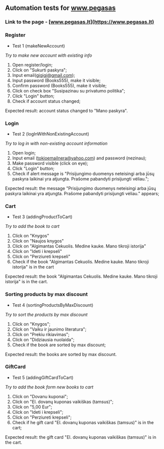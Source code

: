 ## Automation tests for www.pegasas
### Link to the page - [www.pegasas.lt](https://www.pegasas.lt)

### **Register**
- Test 1 (makeNewAccount)

*Try to make new account with existing info*
1. Open register/login;
2. Click on "Sukurti paskyra";
3. Input email(gigigi@gmail.com);
4. Input password (Books555), make it visible;
5. Confirm password (Books555), make it visible;
6. Click on check box "Susipazinau su privatumo politika";
7. Click "Login" button;
8. Check if account status changed; 

Expected result: account status changed to "Mano paskyra".

### **Login**
- Test 2 (logInWithNonExistingAccount)

*Try to log in with non-existing account information*
1. Open login;
2. Input email (tokioemailnera@yahoo.com) and password (nezinau);
3. Make password visible (click on eye);
4. Click "Login" button;
5. Check if alert message is "Prisijungimo duomenys neteisingi arba jūsų paskyra laikinai yra atjungta. Prašome pabandyti prisijungti vėliau.";

Expected result: the message "Prisijungimo duomenys neteisingi arba jūsų paskyra laikinai yra atjungta. Prašome pabandyti prisijungti vėliau." appears;

### **Cart**
- Test 3 (addingProductToCart)

*Try to add the book to cart*
1. Click on "Knygos"
2. Click on "Naujos knygos"
3. Click on "Algimantas Cekuolis. Medine kauke. Mano tikroji istorija"
4. Click on "Ideti i krepseli"
5. Click on "Perziureti krepseli"
6. Check if the book "Algimantas Cekuolis. Medine kauke. Mano tikroji istorija" is in the cart

Expected result: the book "Algimantas Cekuolis. Medine kauke. Mano tikroji istorija" is in the cart.

### **Sorting products by max discount**
- Test 4 (sortingProductsByMaxDiscount)

*Try to sort the products by max discount*

1. Click on "Knygos";
2. Click on "Vaiku ir jaunimo literatura";
3. Click on "Prekiu rikiavimas";
4. Click on "Didziausia nuolaida";
5. Check if the book are sorted by max discount;

Expected result: the books are sorted by max discount.

### **GiftCard**
- Test 5 (addingGiftCardToCart)

*Try to add the book form new books to cart*
1. Click on "Dovanu kuponai";
2. Click on "El. dovanų kuponas vaikiškas (tamsus)";
3. Click on "5,00 Eur";
4. Click on "Ideti i krepseli";
5. Click on "Perziureti krepseli";
6. Check if he gift card "El. dovanų kuponas vaikiškas (tamsus)" is in the cart;

Expected result: the gift card "El. dovanų kuponas vaikiškas (tamsus)" is in the cart.

